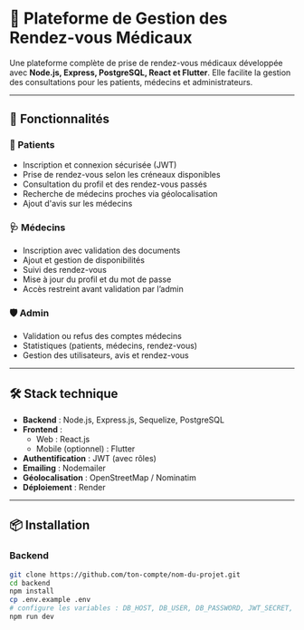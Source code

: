 # 🏥 Plateforme de Gestion des Rendez-vous Médicaux

Une plateforme complète de prise de rendez-vous médicaux développée avec **Node.js, Express, PostgreSQL, React et Flutter**. Elle facilite la gestion des consultations pour les patients, médecins et administrateurs.

---

## 🚀 Fonctionnalités

### 👤 Patients
- Inscription et connexion sécurisée (JWT)
- Prise de rendez-vous selon les créneaux disponibles
- Consultation du profil et des rendez-vous passés
- Recherche de médecins proches via géolocalisation
- Ajout d'avis sur les médecins

### 🩺 Médecins
- Inscription avec validation des documents
- Ajout et gestion de disponibilités
- Suivi des rendez-vous
- Mise à jour du profil et du mot de passe
- Accès restreint avant validation par l’admin

### 🛡️ Admin
- Validation ou refus des comptes médecins
- Statistiques (patients, médecins, rendez-vous)
- Gestion des utilisateurs, avis et rendez-vous

---

## 🛠️ Stack technique

- **Backend** : Node.js, Express.js, Sequelize, PostgreSQL
- **Frontend** :
  - Web : React.js
  - Mobile (optionnel) : Flutter
- **Authentification** : JWT (avec rôles)
- **Emailing** : Nodemailer
- **Géolocalisation** : OpenStreetMap / Nominatim
- **Déploiement** : Render

---

## 📦 Installation

### Backend

```bash
git clone https://github.com/ton-compte/nom-du-projet.git
cd backend
npm install
cp .env.example .env
# configure les variables : DB_HOST, DB_USER, DB_PASSWORD, JWT_SECRET, etc.
npm run dev
